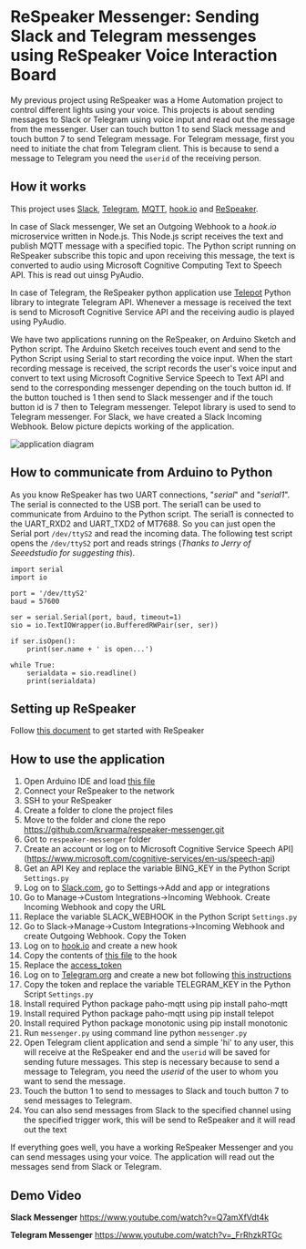 ReSpeaker Messenger: Sending Slack and Telegram messenges using ReSpeaker Voice Interaction Board
===

My previous project using ReSpeaker was a Home Automation project to control different lights using your voice. This projects is about sending messages to Slack or Telegram using voice input and read out the message from the messenger. User can touch button 1 to send Slack message and touch button 7 to send Telegram message. For Telegram message, first you need to initiate the chat from Telegram client. This is because to send a message to Telegram you need the `userid` of the receiving person.

How it works
--
This project uses [Slack](https://slack.com/), [Telegram](https://telegram.org/), [MQTT](http://mqtt.org/), [hook.io](http://hook.io/) and [ReSpeaker](http://respeaker.io/). 

In case of Slack messenger, We set an Outgoing Webhook to a *hook.io* microservice written in Node.js. This Node.js script receives the text and publish MQTT message with a specified topic. The Python script running on ReSpeaker subscribe this topic and upon receiving this message, the text is converted to audio using Microsoft Cognitive Computing Text to Speech API. This is read out uinsg PyAudio. 

In case of Telegram, the ReSpeaker python application use [Telepot](https://github.com/nickoala/telepot) Python library to integrate Telegram API. Whenever a message is received the text is send to Microsoft Cognitive Service API and the receiving audio is played using PyAudio.

We have two applications running on the ReSpeaker, on Arduino Sketch and Python script. The Arduino Sketch receives touch event and send to the Python Script using Serial to start recording the voice input. When the start recording message is received, the script records the user's voice input and convert to text using Microsoft Cognitive Service Speech to Text API and send to the corresponding messenger depending on the touch button id. If the button touched is 1 then send to Slack messenger and if the touch button id is 7 then to Telegram messenger. Telepot library is used to send to Telegram messenger. For Slack, we have created a Slack Incoming Webhook. Below picture depicts working of the application.

![application diagram](https://raw.githubusercontent.com/krvarma/respeaker-messenger/master/images/app.png)

How to communicate from Arduino to Python
--
As you know ReSpeaker has two UART connections, "*serial*" and "*serial1*". The serial is connected to the USB port. The serial1 can be used to communicate from Arduino to the Python script. The serial1 is connected to the UART_RXD2 and UART_TXD2 of MT7688. So you can just open the Serial port `/dev/ttyS2` and read the incoming data. The following test script opens the `/dev/ttyS2` port and reads strings (*Thanks to Jerry of Seeedstudio for suggesting this*). 

    import serial
	import io
    
    port = '/dev/ttyS2'
    baud = 57600
    
    ser = serial.Serial(port, baud, timeout=1)
    sio = io.TextIOWrapper(io.BufferedRWPair(ser, ser))
    
    if ser.isOpen():
    	print(ser.name + ' is open...')
    
    while True:
    	serialdata = sio.readline()
    	print(serialdata)

Setting up ReSpeaker
-
Follow [this document](https://github.com/respeaker/get_started_with_respeaker/wiki) to get started with ReSpeaker

How to use the application
-
1. Open Arduino IDE and load [this file](https://github.com/krvarma/respeaker-messenger/blob/master/arduino/detecttouch.ino)
2. Connect your ReSpeaker to the network
3. SSH to your ReSpeaker
4. Create a folder to clone the project files
5. Move to the folder and clone the repo https://github.com/krvarma/respeaker-messenger.git
6. Got to `respeaker-messenger` folder
7. Create an account or log on to Microsoft Cognitive Service Speech API](https://www.microsoft.com/cognitive-services/en-us/speech-api)
8. Get an API Key and replace the variable BING_KEY in the Python Script `Settings.py`
9. Log on to [Slack.com](https://slack.com/), go to Settings->Add and app or integrations
10. Go to Manage->Custom Integrations->Incoming Webhook. Create Incoming Webhook and copy the URL
11. Replace the variable SLACK_WEBHOOK in the Python Script `Settings.py`
12. Go to Slack->Manage->Custom Integrations->Incoming Webhook and create Outgoing Webhook. Copy the Token
13. Log on to [hook.io](https://hook.io/) and create a new hook
14. Copy the contents of [this file](https://github.com/krvarma/respeaker-messenger/blob/master/microservice/slack-to-mqtt.js) to the hook
15. Replace the [access_token](https://github.com/krvarma/respeaker-messenger/blob/master/microservice/slack-to-mqtt.js#L6)
16. Log on to [Telegram.org](https://telegram.org/) and create a new bot following [this instructions](https://core.telegram.org/bots#create-a-new-bot)
17. Copy the token and replace the variable TELEGRAM_KEY in the Python Script `Settings.py`
18. Install required Python package paho-mqtt using pip install paho-mqtt
19. Install required Python package paho-mqtt using pip install telepot
20. Install required Python package monotonic using pip install monotonic
21. Run `messenger.py` using command line python `messenger.py`
22. Open Telegram client application and send a simple 'hi' to any user, this will receive at the ReSpeaker end and the `userid` will be saved for sending future messages. This step is necessary because to send a message to Telegram, you need the *userid* of the user to whom you want to send the message.
23. Touch the button 1 to send to messages to Slack and touch button 7 to send messages to Telegram.
24. You can also send messages from Slack to the specified channel using the specified trigger work, this will be send to ReSpeaker and it will read out the text

If everything goes well, you have a working ReSpeaker Messenger and you can send messages using your voice. The application will read out the messages send from Slack or Telegram.

Demo Video
-
**Slack Messenger**
https://www.youtube.com/watch?v=Q7amXfVdt4k

**Telegram Messenger**
https://www.youtube.com/watch?v=_FrRhzkRTGc

